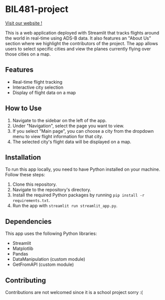 # BIL481-project

[Visit our website !](https://bil481-project-tmrgal9iyciebfmvxiymqu.streamlit.app/)

This is a web application deployed with Streamlit that tracks flights around the world in real-time using ADS-B data.
It also features an "About Us" section where we highlight the contributors of the project.
The app allows users to select specific cities and view the planes currently flying over those cities on a map.

## Features

- Real-time flight tracking
- Interactive city selection
- Display of flight data on a map

## How to Use

1. Navigate to the sidebar on the left of the app.
2. Under "Navigation", select the page you want to view.
3. If you select "Main page", you can choose a city from the dropdown menu to view flight information for that city.
4. The selected city's flight data will be displayed on a map.

## Installation

To run this app locally, you need to have Python installed on your machine. Follow these steps:

1. Clone this repository.
2. Navigate to the repository's directory.
3. Install the required Python packages by running `pip install -r requirements.txt`.
4. Run the app with `streamlit run streamlit_app.py`.

## Dependencies

This app uses the following Python libraries:

- Streamlit
- Matplotlib
- Pandas
- DataManipulation (custom module)
- GetFromAPI (custom module)

## Contributing

Contributions are not welcomed since it is a school project sorry :(

<!-- ## License

This project is licensed under the terms of the MIT license. -->